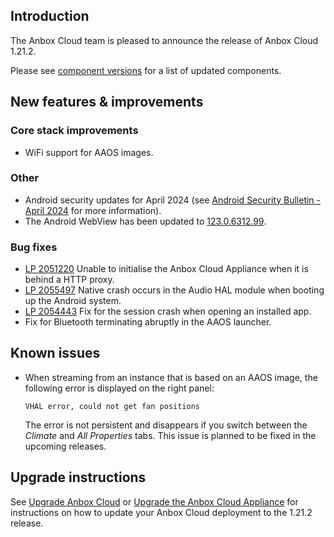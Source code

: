 ## Introduction

The Anbox Cloud team is pleased to announce the release of Anbox Cloud 1.21.2.

Please see [component versions](https://anbox-cloud.io/docs/reference/component-versions) for a list of updated components.

## New features & improvements

### Core stack improvements

* WiFi support for AAOS images.<!--AC-2211-->

### Other

* Android security updates for April 2024 (see [Android Security Bulletin - April 2024](https://source.android.com/docs/security/bulletin/2024-04-01) for more information).<!--AC-2391-->
* The Android WebView has been updated to [123.0.6312.99](https://chromereleases.googleblog.com/2024/04/chrome-for-android-update.html).

### Bug fixes

* [LP 2051220](https://bugs.launchpad.net/anbox-cloud/+bug/2051220) Unable to initialise the Anbox Cloud Appliance when it is behind a HTTP proxy.<!--AC-2306-->
* [LP 2055497](https://bugs.launchpad.net/anbox-cloud/+bug/2055497) Native crash occurs in the Audio HAL module when booting up the Android system.<!--AC-2330-->
* [LP 2054443](https://bugs.launchpad.net/anbox-cloud/+bug/2054443) Fix for the session crash when opening an installed app.<!--AC-2297-->
* Fix for Bluetooth terminating abruptly in the AAOS launcher.<!--AC-2265-->

## Known issues

* When streaming from an instance that is based on an AAOS image, the following error is displayed on the right panel:<!--AC-2456-->

  ```
  VHAL error, could not get fan positions
  ```
  The error is not persistent and disappears if you switch between the *Climate* and *All Properties* tabs. This issue is planned to be fixed in the upcoming releases.


## Upgrade instructions

See [Upgrade Anbox Cloud](https://anbox-cloud.io/docs/howto/update/upgrade-anbox) or [Upgrade the Anbox Cloud Appliance](https://anbox-cloud.io/docs/howto/update/upgrade-appliance) for instructions on how to update your Anbox Cloud deployment to the 1.21.2 release.
